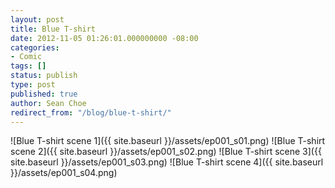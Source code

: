 ```yaml
---
layout: post
title: Blue T-shirt
date: 2012-11-05 01:26:01.000000000 -08:00
categories:
- Comic
tags: []
status: publish
type: post
published: true
author: Sean Choe
redirect_from: "/blog/blue-t-shirt/"
---
```

![Blue T-shirt scene 1]({{ site.baseurl }}/assets/ep001_s01.png)
![Blue T-shirt scene 2]({{ site.baseurl }}/assets/ep001_s02.png)
![Blue T-shirt scene 3]({{ site.baseurl }}/assets/ep001_s03.png)
![Blue T-shirt scene 4]({{ site.baseurl }}/assets/ep001_s04.png)
